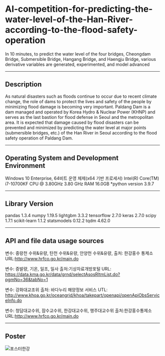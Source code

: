 # AI-competition-for-predicting-the-water-level-of-the-Han-River-according-to-the-flood-safety-operation
In 10 minutes, to predict the water level of the four bridges, Cheongdam Bridge, Submersible Bridge, Hangang Bridge, and Haengju Bridge, various derivative variables are generated, experimented, and model advanced

___
## Description
As natural disasters such as floods continue to occur due to recent climate change, the role of dams to protect the lives and safety of the people by minimizing flood damage is becoming very important. Paldang Dam is a dam managed and operated by Korea Hydro & Nuclear Power (KHNP) and serves as the last bastion for flood defense in Seoul and the metropolitan area. It is expected that damage caused by flood disasters can be prevented and minimized by predicting the water level at major points (submersible bridges, etc.) of the Han River in Seoul according to the flood safety operation of Paldang Dam.

___
## Operating System and Development Environment
Windows 10 Enterprise, 64비트 운영 체제(x64 기반 프로세서)
Intel(R) Core(TM) i7-10700KF CPU @ 3.80GHz   3.80 GHz
RAM 16.0GB
*python version 3.9.7

___
## Library Version
pandas 1.3.4
numpy 1.19.5
lightgbm 3.3.2
tensorflow 2.7.0
keras 2.7.0
scipy 1.7.1
scikit-learn 1.1.2
statsmodels 0.12.2
tqdm 4.62.0

___
## API and file data usage sources
변수: 중랑천 수위&유량, 탄천 수위&유량, 안양천 수위&유량, 
출처: 한강홍수 통제소
URL:http://www.hrfco.go.kr/main.do

변수: 증발량, 기온, 일조, 일사
출처:기상자료개방포털
URL: https://data.kma.go.kr/data/grnd/selectAsosRltmList.do?pgmNo=36&tabNo=1

변수: 강화대교조위
출처: 바다누리 해양정보 서비스
UTL: http://www.khoa.go.kr/oceangrid/khoa/takepart/openapi/openApiObsServiceInfo.do

변수: 청담대교수위, 잠수교수위, 한강대교수위, 행주대교수위
출처:한강홍수통제소
URL:http://www.hrfco.go.kr/main.do

___
## Poster
![포스터한강](https://user-images.githubusercontent.com/97015589/221364958-cbc1bf2d-f911-4a1c-9ef4-c7bb6854b43d.jpg)
